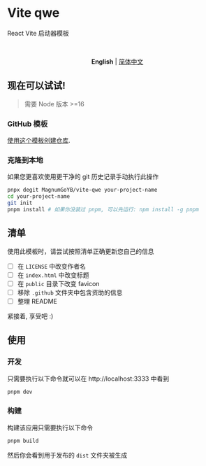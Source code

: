 # Vite qwe

React Vite 启动器模板

<br>

<p align='center'>
<b>English</b> | <a href="https://github.com/antfu/vitessehttps://github.com/MagnumGoYB/vite-qwe/blob/main/README.zh-CN.md">简体中文</a>
</p>

## 现在可以试试!

> 需要 Node 版本 >=16

### GitHub 模板

[使用这个模板创建仓库](https://github.com/MagnumGoYB/vite-qwe/generate).

### 克隆到本地

如果您更喜欢使用更干净的 git 历史记录手动执行此操作

```bash
pnpx degit MagnumGoYB/vite-qwe your-project-name
cd your-project-name
git init
pnpm install # 如果你没装过 pnpm, 可以先运行: npm install -g pnpm
```

## 清单

使用此模板时，请尝试按照清单正确更新您自己的信息

- [ ] 在 `LICENSE` 中改变作者名
- [ ] 在 `index.html` 中改变标题
- [ ] 在 `public` 目录下改变 favicon
- [ ] 移除 `.github` 文件夹中包含资助的信息
- [ ] 整理 README

紧接着, 享受吧 :)

## 使用

### 开发

只需要执行以下命令就可以在 http://localhost:3333 中看到

```bash
pnpm dev
```

### 构建

构建该应用只需要执行以下命令

```bash
pnpm build
```

然后你会看到用于发布的 `dist` 文件夹被生成
